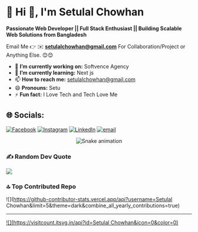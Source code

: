 # 💫 Hi 👋, I'm Setulal Chowhan
**Passionate Web Developer || Full Stack Enthusiast || Building Scalable Web Solutions from Bangladesh**

Email Me 👉 ✉️ **setulalchowhan@gmail.com** For Collaboration/Project or Anything Else. 😊😊

- 🔭 **I’m currently working on:** Softvence Agency
- 🌱 **I’m currently learning:** Next js
- 📫 **How to reach me:** setulalchowhan@gmail.com
- 😄 **Pronouns:** Setu
- ⚡ **Fun fact:** I Love Tech and Tech Love Me
## 🌐 Socials:
[![Facebook](https://img.shields.io/badge/Facebook-%231877F2.svg?logo=Facebook&logoColor=white)](https://facebook.com/setu.chowhan.3) [![Instagram](https://img.shields.io/badge/Instagram-%23E4405F.svg?logo=Instagram&logoColor=white)](https://instagram.com/setulalchowhan) [![LinkedIn](https://img.shields.io/badge/LinkedIn-%230077B5.svg?logo=linkedin&logoColor=white)](https://linkedin.com/in/setulal-chowhan) [![email](https://img.shields.io/badge/Email-D14836?logo=gmail&logoColor=white)](mailto:setulalchowhan@gmail.com) 
<!-- Snake Game Repo View -->
<div align="center">
  <img src="https://profile-readme-generator.com/assets/snake.svg" alt="Snake animation" />
</div>



### ✍️ Random Dev Quote
![](https://quotes-github-readme.vercel.app/api?type=horizontal&theme=radical)

### 🔝 Top Contributed Repo
![](https://github-contributor-stats.vercel.app/api?username=Setulal Chowhan&limit=5&theme=dark&combine_all_yearly_contributions=true)

---
[![](https://visitcount.itsvg.in/api?id=Setulal Chowhan&icon=0&color=0)](https://visitcount.itsvg.in)

<!-- Proudly created with GPRM ( https://gprm.itsvg.in ) -->
